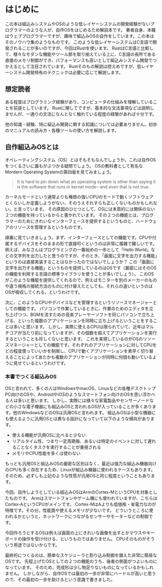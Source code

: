 # はじめに
この本は組込みシステムやOSのような低レイヤーシステムの開発経験がないプログラマーのような人が、自作OSをはじめるため解説本です。
著者自身、本職はウェブプログラマーですが、趣味で組込みOSの自作をしています。この本はそのノウハウ集のようなものです。
このような低レイヤーシステムはC言語で開発されることが多いのですが、今回はRustを使います。
RustはC言語と比較して、様々なモダンな機能やツール郡を取り揃えている上に、C言語の長所である直接のメモリ制御ができ、パフォーマンスも高いとして組込みシステム開発でつかえるとして注目されています。
Rustそのもの解説は控えめですが、低レイヤーシステム開発特有のテクニックは必要に応じて解説します。

## 想定読者
ある程度はプログラミング経験があり、コンピュータの仕組みを理解していることを前提としています。
Rustに関してですが、基本的な文法事項などは説明しませんが、一通りの文法になんとなく触れている程度の経験があれば十分です。

他の知識・経験、特に組込み開発に関する知識については必要ありません。初歩のマニュアルの読み方・各種ツールの使い方を解説します。

## 自作組込みOSとは
オペレーティングシステム（OS）とはそもそもなんでしょうか。これは自作OSをつくるさいに誰もがぶつかる疑問でしょう。
OSの教科書として有名なMordern Operating Systemの第四版を見てみましょう。
> It is hard to pin down what an operating system is other than saying it is the software that runs in kernel mode--and even that is not true.

カーネルモードという通常よりも権限の強いCPUのモードで動くソフトウェアとくらいしか定義しようがない、そのうえそれすらも正しくないものかもしれない。と言っています。
その原因のひとつとして、OSには本質的には関係のない２つの機能を持っているからと書かれています。
その２つの機能とは、プログラマーのためにきれいなインターフェースを提供するというものと、ハードウェアのリソースを管理するというものです。

順番に見ていきましょう。まず、インターフェースとしての機能です。CPUや付属するデバイスをそのままの形で直接叩くというのは非常に複雑で難しいです。
例えば、みなさんはプログラミングの一番始めの一歩として「Hello World」などの文字列を出力したと思うのですが、そのとき、「画面に文字を出力する機能」というのは直接実装することはなかったのではないでしょうか？
この「画面に文字を出力する機能」というものを提供しているのはOSです（厳密にはそのOSの機能を利用する言語の標準ライブラリを使うことが多いでしょう）。
このOSがこのような機能を提供してくれるので、例えばモニターを別のメーカーのものや違う規格の接続方法のものに付け替えたとしても、それらの違いというのはOSが吸収してくれる、というわけです。

次に、このようなCPUやデバイスなどを管理するというリソースマネージャーとしての機能です。
パソコンで作業しているときに、作業のためのエディタを立ち上げつつ、BGMを流すための音楽プレーヤーソフトを同じパソコンで立ち上げる、といった複数のアプリケーションを同時に立ち上げるということをすることは多いと思います。
しかし、実際に使えるCPUは限られていて、近年はマルチコアが当たり前になっていますが、その個数を超えてアプリケーションを実行するということも珍しくないと思います。
これを実現しているのがOSのリソースマネージャーとしての機能です。それぞれのアプリケーションに対してCPUをどの程度使っていいかを制限し、CPUで動くアプリケーションを素早く切り替えることによってあたかも複数のアプリケーションが同時に何個も動いているように見せているというわけです。

### 本書でつくる組込みOS
OSと言われて、多くの人はWindowsやmacOS、Linuxなどの各種デスクトップPC向けのOSや、AndroidやiOSのようなスマートフォン向けのOSを思い浮かべる人は多いと思います。
しかし、実際には様々な家電製品やセンサーノードなどの小さな電子機器にも組込みOSと言われるOSが入っていることが多くあります。他のWindowsなどのOSは汎用OSと言われます。
組込みOSは小型な機器にも使えるように汎用OSとは異なる設計になっていて以下のような傾向があります。
* 使える機能が汎用OSに比べると少ない
* リアルタイム性、つまり一定周期毎、あるいは特定のイベントに対して遅れることなくタスクを実行することが重視される
* メモリやCPU性能を多くは使わない

もっとも汎用OSと組込みOSの厳密な区別はなく、最近は強力な組込み機器向けのCPUも多く存在するため、Linuxが組込み機器に使われるケースもあります。
そのため、必ずしも上記のような性質が汎用OSと同じ程度ということもあります。

今回、自作しようとしている組込みOSはArmのCortex-MというCPUを対象としたものです。
Armはスマートフォンやゲーム機にも使われていますが、こちらはCortex-AというCPUがメインです。
Cortex-MはAよりも低価格・省電力なのが特徴です。その分、性能面や使えるメモリが少ないです。
どういうところに使われるかというと、ネットワークにつながるセンサーやモーターなどの制御です。

今回作ろうとするOSは例えば画面の上にきれいな画像を出すとかマウスやキーボードの操作を受け付ける、というものではありません。
CPUそのものがそういう用途ではないからです。

最終的につくるのは、簡単なスケジューラと割り込み制御を備えた非常に簡易なOSです。
先程上げたOSとしての２つの機能のうち、後者の側面がつよいものになっています。
そのため、完成形は少し物足りないものになっているかもしれません。
しかしながら、自作OSでは最初の一歩が非常にハードルが高いと思うので、その最初の一歩を助けるという意識で書きました。
